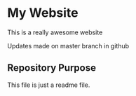 # My Website

This is a really awesome website

Updates made on master branch in github


## Repository Purpose

This file is just a readme file.


